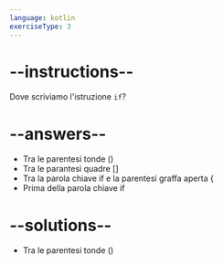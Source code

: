 ```yaml
---
language: kotlin
exerciseType: 3
---
```


# --instructions--

Dove scriviamo l'istruzione `if`?

# --answers--

- Tra le parentesi tonde ()
- Tra le parantesi quadre []
- Tra la parola chiave if e la parentesi graffa aperta {
- Prima della parola chiave if

# --solutions--

- Tra le parentesi tonde ()
